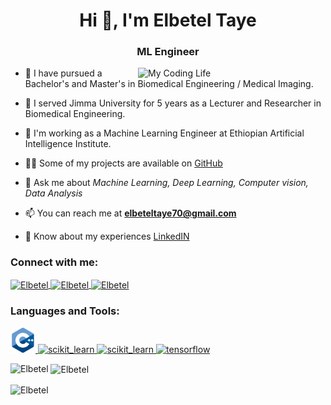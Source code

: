 <h1 align="center">Hi 👋, I'm Elbetel Taye</h1>
<h3 align="center"> ML Engineer </h3>

<img align="right" alt="My Coding Life" src="https://media.giphy.com/media/Ah3zHH7hvsSB2/giphy.gif" width="300" >

- 🌱 I have pursued a Bachelor's and Master's in Biomedical Engineering / Medical Imaging.
- 🌱 I served Jimma University for 5 years as a Lecturer and Researcher in Biomedical Engineering.
- 🌱 I'm working as a Machine Learning Engineer at Ethiopian Artificial Intelligence Institute.


- 👨‍💻 Some of my projects are available on <a href="https://github.com/ElbetelTaye" target="_blank"> GitHub</a> 
- 💬 Ask me about *Machine Learning, Deep Learning, Computer vision, Data Analysis*

- 📫 You can reach me at **elbeteltaye70@gmail.com**

- 📄 Know about my experiences <a href="http://in.linkedin.com/in/elbetel-taye-49a1a91b3" target="_blank">LinkedIN</a>


<h3 align="left">Connect with me:</h3>
<p align="left">

<a href="http://in.linkedin.com/in/elbetel-taye-49a1a91b3" target="blank">
  <img align="center" src="https://raw.githubusercontent.com/rahuldkjain/github-profile-readme-generator/master/src/images/icons/Social/linked-in-alt.svg" alt="Elbetel" height="30" width="40" />
</a>
<a href="https://orcid.org/0000-0001-7035-6422" target="blank">
  <img align="center" src="https://upload.wikimedia.org/wikipedia/commons/0/06/ORCID_iD.svg" alt="Elbetel" height="30" width="40" />
</a>
<a href="https://www.kaggle.com/ElbetelTaye" target="blank"><img align="center" src="https://raw.githubusercontent.com/rahuldkjain/github-profile-readme-generator/master/src/images/icons/Social/kaggle.svg" alt="Elbetel" height="30" width="40" /></a>

<h3 align="left">Languages and Tools:</h3>
<p align="left"> 
<a href="https://www.w3schools.com/cpp/" target="_blank"> <img src="https://raw.githubusercontent.com/devicons/devicon/master/icons/cplusplus/cplusplus-original.svg" alt="cplusplus" width="40" height="40"/> </a>  
 <a href="https://scikit-learn.org/" target="_blank"> <img src="https://upload.wikimedia.org/wikipedia/commons/0/05/Scikit_learn_logo_small.svg" alt="scikit_learn" width="40" height="40"/> </a> 
<a href="https://python.org/" target="_blank"> <img src="https://upload.wikimedia.org/wikipedia/commons/c/c3/Python-logo-notext.svg" alt="scikit_learn" width="40" height="40"/> </a> <a href="https://www.tensorflow.org" target="_blank"> <img src="https://www.vectorlogo.zone/logos/tensorflow/tensorflow-icon.svg" alt="tensorflow" width="40" height="40"/> </a>  </p>

<p><img align="left" src="https://github-readme-stats.vercel.app/api/top-langs?username=ElbetelTaye&show_icons=true&locale=en&layout=compact" alt="Elbetel" /></p>

<p>&nbsp;<img align="center" src="https://github-readme-stats.vercel.app/api?username=ElbetelTaye&show_icons=true&locale=en" alt="Elbetel" /></p>

<p><img align="center" src="https://github-readme-streak-stats.herokuapp.com/?user=ElbetelTaye&" alt="Elbetel" /></p>
